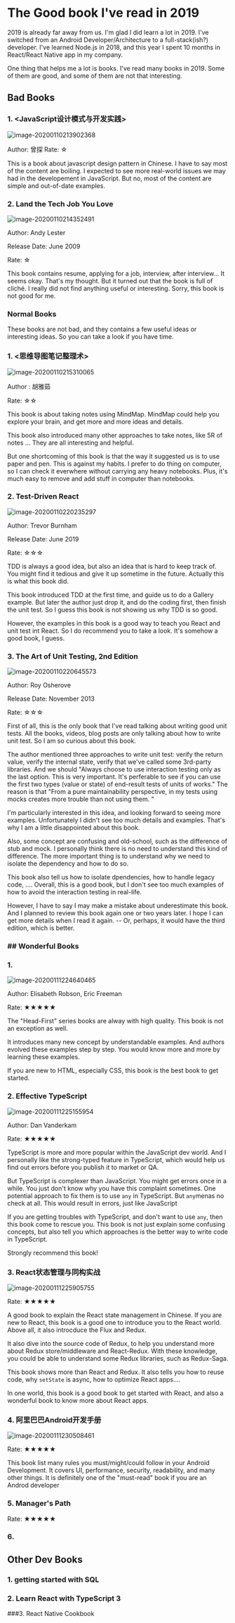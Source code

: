 # The Good book I've read in 2019
2019 is already far away from us. I'm glad I did learn a lot in 2019. I've switched from an Android Developer/Architecture to a full-stack(ish?) developer. I've learned Node.js in 2018, and this year I spent 10 months in React/React Native app in my company. 

One thing that helps me a lot is books. I've read many books in 2019. Some of them are good, and some of them are not that interesting. 

## Bad Books

### 1. <JavaScript设计模式与开发实践>

![image-20200110213902368](./_image/2020-01-10-01.png)

Author: 曾探
Rate: ☆

This is a book about javascript design pattern in Chinese. I have to say most of the content are boiling. I expected to see more real-world issues we may had in the developement in JavaScript. But no, most of the content are simple and out-of-date examples. 




### 2.  Land the Tech Job You Love

![image-20200110214352491](_image/image-20200110214352491.png)



Author: Andy Lester

Release Date: June 2009

Rate: ☆



This book contains resume, applying for a job, interview, after interview... It seems okay. That's my thought. But it turned out that the book is full of cliché. I really did not find anything useful or interesting. Sorry, this book is not good for me.





### Normal Books

These books are not bad, and they contains a few useful ideas or interesting ideas. So you can take a look  if you have time.



### 1.  <思维导图笔记整理术>

![image-20200110215310065](../imgs/image-20200110215310065.png)

Author : 胡雅茹

Rate: ☆☆



This book is about taking notes using MindMap. MindMap could help you explore your brain, and get more and more ideas and details. 



This book also introduced many other approaches to take notes, like 5R of notes ... They are all interesting and helpful.



But one shortcoming of this book is that the way it suggested us is to use paper and pen. This is against my habits. I prefer to do thing on computer, so I can check it everwhere without carrying any heavy notebooks. Plus, it's much easy to remove and add stuff in computer than notebooks.









### 2. Test-Driven React

![image-20200110220235297](../imgs/image-20200110220235297.png)

Author: Trevor Burnham

Release Date: June 2019

Rate: ☆☆☆



TDD is always a good idea, but also an idea that is hard to keep track of. You might find it tedious and give it up sometime in the future. Actually this is what this book did. 



This book introduced TDD at the first time, and guide us to do a Gallery example. But later the author just drop it, and do the coding first, then finish the unit test. So I guess this book is not showing us why TDD is so good. 



However, the examples in this book is a good way to teach you React and unit test int React. So I do recommend you to take a look. It's somehow a good book, I guess.





### 3. The Art of Unit Testing, 2nd Edition

![image-20200110220645573](../imgs/image-20200110220645573.png)



Author: Roy Osherove 

Release Date: November 2013

Rate: ☆☆☆



First of all, this is the only book that I've read talking about writing good unit tests. All the books, videos, blog posts are only talking about how to write unit test. So I am so curious about this book.



The author mentioned three approaches to write unit test: verify the return value, verify the internal state, verify that we've called some 3rd-party libraries.  And we should "Always choose to use interaction testing only as the last option. This is very important. It's perferable to see if you can use the first two types (value or state) of end-result tests of units of works." The reason is that "From a pure maintainability perspective, in my tests using mocks creates more trouble than not using them. "



I'm particularly interested in this idea, and looking forward to seeing more examples. Unfortunately I didn't see too much details and examples. That's why I am a little disappointed about this book. 



Also, some concept are confusing and old-school, such as the difference of stub and mock. I personally think there is no need to understand this kind of difference. The more important thing is to understand why we need to isolate the dependency and how to do so. 



This book also tell us how to isolate dpendencies, how to handle legacy code, .... Overall, this is a good book, but I don't see too much examples of how to avoid the interaction testing in real-life.



However, I have to say I may make a mistake about underestimate this book. And I planned to review this book again one or two years later. I hope I can get more details when I read it again. -- Or, perhaps, it would have the third edition, which is better.



### ## Wonderful Books

### 1.  

![image-20200111224640465](../imgs/image-20200111224640465.png)

Author: Elisabeth Robson, Eric Freeman

Rate: ★★★★★



The "Head-First" series books are alway with high quality. This book is not an exception as well.



It introduces many new concept by understandable examples. And authors evolved these examples step by step. You would know more and more by learning these examples. 



If you are new to HTML, especially CSS, this book is the best book to get started.

### 2. Effective TypeScript

![image-20200111225155954](../imgs/image-20200111225155954.png)

Author: Dan Vanderkam

Rate: ★★★★★



TypeScript is more and more popular within the JavaScript dev world. And I personally like the strong-typed feature in TypeScript, which would help us find out errors before you publish it to market or QA. 



But TypeScript is complexer than JavaScript. You might get errors once in a while. You just don't know why you have this complaint sometimes. One potential approach to fix them is to use `any` in TypeScript. But `any`menas no check at all. This would result in errors, just like JavaScript





If you are getting troubles with TypeScript, and don't want to use `any`,  then this book come to rescue you. This book is not just explain some confusing concepts, but also tell you which approaches is the better way to write code in TypeScript.



Strongly recommend this book!



### 3. React状态管理与同构实战

![image-20200111225905755](../imgs/image-20200111225905755.png)

Rate: ★★★★★

A good book to explain the React state management in Chinese. If you are new to React, this book is a good one to introduce you to the React world. Above all, it also introcduce the Flux and Redux. 



It also dive into the source code of Redux, to help you understand more about Redux store/middleware and React-Redux. With these knowledge, you could be able to understand some Redux libraries, such as Redux-Saga.



This book shows more than React and Redux. It also tells you how to reuse code, why `setState` is async, how to optimize React apps....

 

In one world, this book is a good book to get started with React, and also a wonderful book to know more about React apps.



### 4. 阿里巴巴Android开发手册

![image-20200111230508461](../imgs/image-20200111230508461.png)

Rate: ★★★★★

This book list many rules you must/might/could follow in your Android Development. It covers UI, performance, security, readability, and many other things. It is definitely one of the "must-read" book if you are an Androd developer



### 5. Manager's Path

Rate: ★★★★★

### 6.



## Other Dev Books

### 1. getting started with SQL



### 2.  Learn React with TypeScript 3



###3. React Native Cookbook














